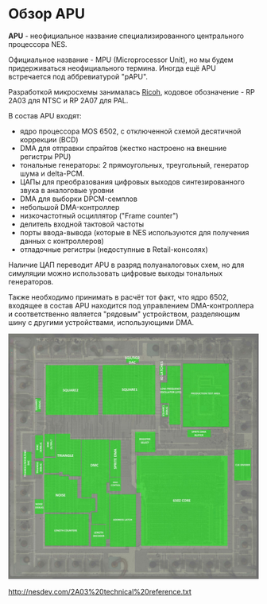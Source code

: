 # Обзор APU

**APU** - неофициальное название специализированного центрального процессора NES.

Официальное название - MPU (Microprocessor Unit), но мы будем придерживаться неофициального термина. Иногда ещё APU встречается под аббревиатурой "pAPU".

Разработкой микросхемы занималась [Ricoh](../Ricoh.md), кодовое обозначение - RP 2A03 для NTSC и RP 2A07 для PAL.

В состав APU входят:
- ядро процессора MOS 6502, с отключенной схемой десятичной коррекции (BCD)
- DMA для отправки спрайтов (жестко настроено на внешние регистры PPU)
- тональные генераторы: 2 прямоугольных, треугольный, генератор шума и delta-PCM.
- ЦАПы для преобразования цифровых выходов синтезированного звука в аналоговые уровни
- DMA для выборки DPCM-семплов
- небольшой DMA-контроллер
- низкочастотный осциллятор ("Frame counter")
- делитель входной тактовой частоты
- порты ввода-вывода (которые в NES используются для получения данных с контроллеров)
- отладочные регистры (недоступные в Retail-консолях)

Наличие ЦАП переводит APU в разряд полуаналоговых схем, но для симуляции можно использовать цифровые выходы тональных генераторов.

Также необходимо принимать в расчёт тот факт, что ядро 6502, входящее в состав APU находится под управлением DMA-контроллера и соответственно является "рядовым" устройством, разделяющим шину с другими устройствами, использующими DMA.

<img src="/BreakingNESWiki/imgstore/apu_blocks.jpg" width="900px">

http://nesdev.com/2A03%20technical%20reference.txt
